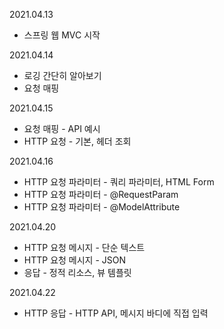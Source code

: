 2021.04.13
- 스프링 웹 MVC 시작
  
2021.04.14
- 로깅 간단히 알아보기
- 요청 매핑

2021.04.15
- 요청 매핑 - API 예시
- HTTP 요청 - 기본, 헤더 조회

2021.04.16
- HTTP 요청 파라미터 - 쿼리 파라미터, HTML Form
- HTTP 요청 파라미터 - @RequestParam
- HTTP 요청 파라미터 - @ModelAttribute

2021.04.20
- HTTP 요청 메시지 - 단순 텍스트
- HTTP 요청 메시지 - JSON
- 응답 - 정적 리소스, 뷰 템플릿

2021.04.22
- HTTP 응답 - HTTP API, 메시지 바디에 직접 입력